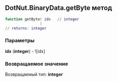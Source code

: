 ## DotNut.BinaryData.getByte метод


```lua
function getByte( idx   // integer
                )
// returns: integer
```


### Параметры

**idx** (**integer**) - ![idx]

### Возвращаемое значение

Возвращаемый тип: **integer**

